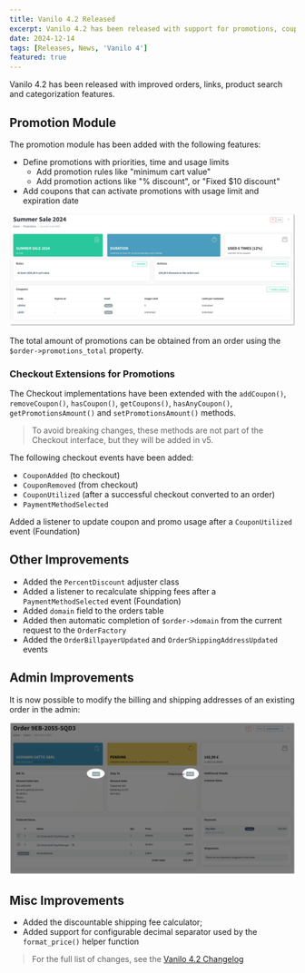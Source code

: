 ```yaml
---
title: Vanilo 4.2 Released
excerpt: Vanilo 4.2 has been released with support for promotions, coupons and PHP 8.4. See what's new.
date: 2024-12-14
tags: [Releases, News, 'Vanilo 4']
featured: true
---
```

Vanilo 4.2 has been released with improved orders, links, product search and categorization features.

## Promotion Module

The promotion module has been added with the following features:

- Define promotions with priorities, time and usage limits
   - Add promotion rules like "minimum cart value"
   - Add promotion actions like "% discount", or "Fixed $10 discount"
- Add coupons that can activate promotions with usage limit and expiration date

![promotion view on admin](img/_admin9.png)

The total amount of promotions can be obtained from an order using the `$order->promotions_total` property.

### Checkout Extensions for Promotions

The Checkout implementations have been extended with the `addCoupon()`, `removeCoupon()`, `hasCoupon()`, `getCoupons()`,
`hasAnyCoupon()`, `getPromotionsAmount()` and `setPromotionsAmount()` methods.

> To avoid breaking changes, these methods are not part of the Checkout interface, but they will be added in v5.

The following checkout events have been added:

- `CouponAdded` (to checkout)
- `CouponRemoved` (from checkout)
- `CouponUtilized` (after a successful checkout converted to an order)
- `PaymentMethodSelected`

Added a listener to update coupon and promo usage after a `CouponUtilized` event (Foundation)

## Other Improvements

- Added the `PercentDiscount` adjuster class
- Added a listener to recalculate shipping fees after a `PaymentMethodSelected` event (Foundation)
- Added `domain` field to the orders table
- Added then automatic completion of `$order->domain` from the current request to the `OrderFactory`
- Added the `OrderBillpayerUpdated` and `OrderShippingAddressUpdated` events

## Admin Improvements

It is now possible to modify the billing and shipping addresses of an existing order in the admin:

![order address editing](img/_adminA.png)

## Misc Improvements

- Added the discountable shipping fee calculator;
- Added support for configurable decimal separator used by the `format_price()` helper function

> For the full list of changes, see the [Vanilo 4.2 Changelog](https://github.com/vanilophp/framework/blob/4.2.0/Changelog.md#420)
